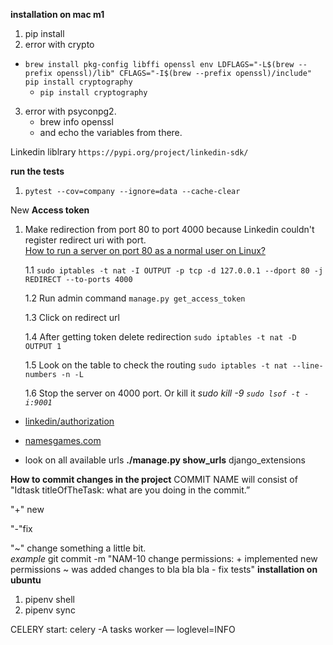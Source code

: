 **installation on mac m1**
1. pip install
2. error with crypto
 - `brew install pkg-config libffi openssl
env LDFLAGS="-L$(brew --prefix openssl)/lib" CFLAGS="-I$(brew --prefix openssl)/include" pip install cryptography` 
   - `pip install cryptography`
3. error with psyconpg2. 
   - brew info openssl
   - and echo the variables from there.

Linkedin liblrary 
`https://pypi.org/project/linkedin-sdk/`

**run the tests**

1. `pytest --cov=company --ignore=data --cache-clear  `

New **Access token**
1. Make redirection from port 80 to port 4000 because Linkedin couldn't register redirect uri with port. \
[How to run a server on port 80 as a normal user on Linux?](https://serverfault.com/questions/112795/how-to-run-a-server-on-port-80-as-a-normal-user-on-linux)

      1.1 `sudo iptables -t nat -I OUTPUT -p tcp -d 127.0.0.1 --dport 80 -j REDIRECT --to-ports 4000`
      
      1.2 Run admin command `manage.py get_access_token`
      
      1.3 Click on redirect url
      
      1.4 After getting token delete redirection `sudo iptables -t nat -D OUTPUT 1`
      
      1.5 Look on the table to check the routing `sudo iptables -t nat --line-numbers -n -L `
      
      1.6 Stop the server on 4000 port. Or kill it   _sudo kill -9 `sudo lsof -t -i:9001`_
      
      
- [linkedin/authorization](https://www.linkedin.com/oauth/v2/authorization?response_type=code&state=foobar&scope=r_liteprofile&client_id=78zqy8vv1aerst&redirect_uri=http%3A%2F%2Fnamesgames.com%2F)   

- [namesgames.com](http://namesgames.com/?code=AQQvYQY0JDA93-rDHmeAIJ5nB1M4wjuX_Cy5i68sEQxwdpMVZIvV08nmgOYSlAKz-THYYt7-Qle9bEkRA6tEV7G_eMhvHQvu39zpToOkZMBQR1-7su7LnHp6nNxBzrTkgkWdfpHgCS9y7_BrnPLcF4CD2ttQVxqgQC4WGBQvni7_FsFsUMI6fsRfZ9rJcA&state=foobar) 

- look on all available urls **./manage.py show_urls**  django_extensions


**How to commit changes in the project**
COMMIT NAME will consist of  "Idtask  titleOfTheTask: what are you doing in the commit.”

"+" new

"-"fix

"~" change something a little bit. \
_example_ git commit -m "NAM-10 change permissions: + implemented new permissions ~ was added changes to bla bla bla - fix tests"
**installation on ubuntu**
1. pipenv shell
2. pipenv sync



CELERY
start: celery -A tasks worker — loglevel=INFO